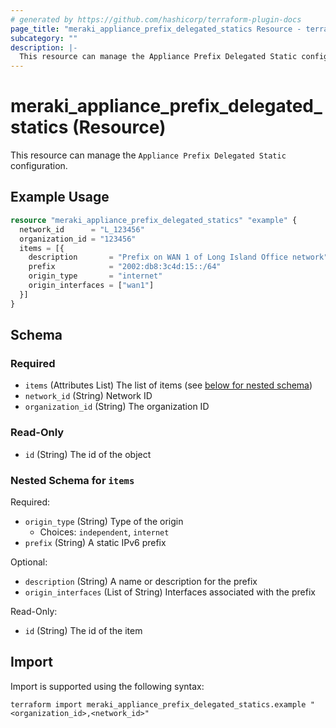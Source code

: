 ```yaml
---
# generated by https://github.com/hashicorp/terraform-plugin-docs
page_title: "meraki_appliance_prefix_delegated_statics Resource - terraform-provider-meraki"
subcategory: ""
description: |-
  This resource can manage the Appliance Prefix Delegated Static configuration.
---
```


# meraki_appliance_prefix_delegated_statics (Resource)

This resource can manage the `Appliance Prefix Delegated Static` configuration.

## Example Usage

```terraform
resource "meraki_appliance_prefix_delegated_statics" "example" {
  network_id      = "L_123456"
  organization_id = "123456"
  items = [{
    description       = "Prefix on WAN 1 of Long Island Office network"
    prefix            = "2002:db8:3c4d:15::/64"
    origin_type       = "internet"
    origin_interfaces = ["wan1"]
  }]
}
```

<!-- schema generated by tfplugindocs -->
## Schema

### Required

- `items` (Attributes List) The list of items (see [below for nested schema](#nestedatt--items))
- `network_id` (String) Network ID
- `organization_id` (String) The organization ID

### Read-Only

- `id` (String) The id of the object

<a id="nestedatt--items"></a>
### Nested Schema for `items`

Required:

- `origin_type` (String) Type of the origin
  - Choices: `independent`, `internet`
- `prefix` (String) A static IPv6 prefix

Optional:

- `description` (String) A name or description for the prefix
- `origin_interfaces` (List of String) Interfaces associated with the prefix

Read-Only:

- `id` (String) The id of the item

## Import

Import is supported using the following syntax:

```shell
terraform import meraki_appliance_prefix_delegated_statics.example "<organization_id>,<network_id>"
```
